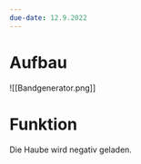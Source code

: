 ```yaml
---
due-date: 12.9.2022
---
```

# Aufbau
![[Bandgenerator.png]]
# Funktion
Die Haube wird negativ geladen.